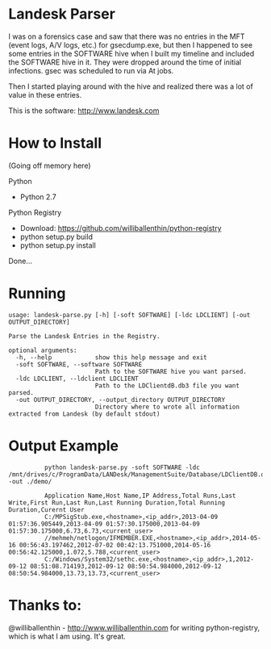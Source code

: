 Landesk Parser 
===============

I was on a forensics case and saw that there was no entries in the MFT (event logs, A/V logs, etc.) for gsecdump.exe, but then I happened to see some entries in the SOFTWARE hive when I built my timeline and included the SOFTWARE hive in it. They were dropped around the time of initial infections. gsec was scheduled to run via At jobs.

Then I started playing around with the hive and realized there was a lot of value in these entries.

This is the software: http://www.landesk.com

How to Install
===============

(Going off memory here)

Python

- Python 2.7

Python Registry

- Download: https://github.com/williballenthin/python-registry
- python setup.py build
- python setup.py install

Done...

Running
=========

```
usage: landesk-parse.py [-h] [-soft SOFTWARE] [-ldc LDCLIENT] [-out OUTPUT_DIRECTORY]

Parse the Landesk Entries in the Registry.

optional arguments:
  -h, --help            show this help message and exit
  -soft SOFTWARE, --software SOFTWARE
                        Path to the SOFTWARE hive you want parsed.
  -ldc LDCLIENT, --ldclient LDCLIENT
                        Path to the LDClientdB.db3 file you want parsed.
  -out OUTPUT_DIRECTORY, --output_directory OUTPUT_DIRECTORY
                        Directory where to wrote all information extracted from Landesk (by default stdout)
```

Output Example
===============
              python landesk-parse.py -soft SOFTWARE -ldc /mnt/drives/c/ProgramData/LANDesk/ManagementSuite/Database/LDClientDB.db3 -out ./demo/

              Application Name,Host Name,IP Address,Total Runs,Last Write,First Run,Last Run,Last Running Duration,Total Running Duration,Curernt User
              C:/MPSigStub.exe,<hostname>,<ip_addr>,2013-04-09 01:57:36.905449,2013-04-09 01:57:30.175000,2013-04-09 01:57:30.175000,6.73,6.73,<current_user>
              //mehmeh/netlogon/IFMEMBER.EXE,<hostname>,<ip_addr>,2014-05-16 00:56:43.197462,2012-07-02 00:42:13.751000,2014-05-16 00:56:42.125000,1.072,5.788,<current_user>
              C:/Windows/System32/sethc.exe,<hostname>,<ip_addr>,1,2012-09-12 08:51:08.714193,2012-09-12 08:50:54.984000,2012-09-12 08:50:54.984000,13.73,13.73,<current_user>

Thanks to:
==============

@williballenthin - http://www.williballenthin.com for writing python-registry, which is what I am using. It's great.

